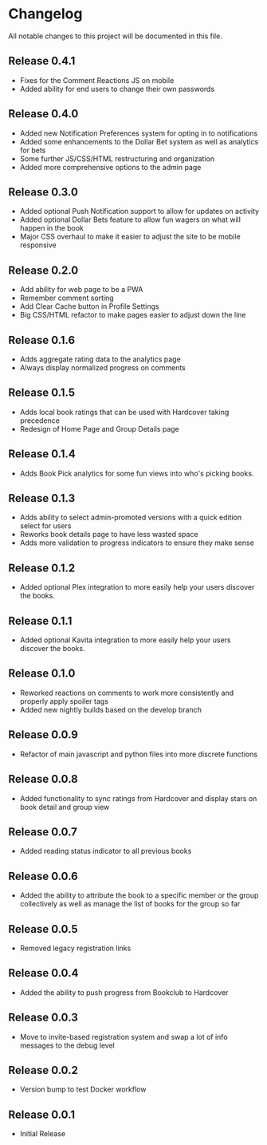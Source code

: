 # Changelog

All notable changes to this project will be documented in this file.

## Release 0.4.1
- Fixes for the Comment Reactions JS on mobile
- Added ability for end users to change their own passwords

## Release 0.4.0
- Added new Notification Preferences system for opting in to notifications
- Added some enhancements to the Dollar Bet system as well as analytics for bets
- Some further JS/CSS/HTML restructuring and organization
- Added more comprehensive options to the admin page

## Release 0.3.0
- Added optional Push Notification support to allow for updates on activity
- Added optional Dollar Bets feature to allow fun wagers on what will happen in the book
- Major CSS overhaul to make it easier to adjust the site to be mobile responsive

## Release 0.2.0
- Add ability for web page to be a PWA
- Remember comment sorting
- Add Clear Cache button in Profile Settings
- Big CSS/HTML refactor to make pages easier to adjust down the line

## Release 0.1.6
- Adds aggregate rating data to the analytics page
- Always display normalized progress on comments

## Release 0.1.5
- Adds local book ratings that can be used with Hardcover taking precedence
- Redesign of Home Page and Group Details page

## Release 0.1.4
- Adds Book Pick analytics for some fun views into who's picking books.

## Release 0.1.3
- Adds ability to select admin-promoted versions with a quick edition select for users
- Reworks book details page to have less wasted space
- Adds more validation to progress indicators to ensure they make sense

## Release 0.1.2
- Added optional Plex integration to more easily help your users discover the books.

## Release 0.1.1
- Added optional Kavita integration to more easily help your users discover the books.

## Release 0.1.0
- Reworked reactions on comments to work more consistently and properly apply spoiler tags
- Added new nightly builds based on the develop branch

## Release 0.0.9
- Refactor of main javascript and python files into more discrete functions

## Release 0.0.8
- Added functionality to sync ratings from Hardcover and display stars on book detail and group view

## Release 0.0.7
- Added reading status indicator to all previous books

## Release 0.0.6
- Added the ability to attribute the book to a specific member or the group collectively as well as manage the list of books for the group so far

## Release 0.0.5
- Removed legacy registration links

## Release 0.0.4

- Added the ability to push progress from Bookclub to Hardcover

## Release 0.0.3

- Move to invite-based registration system and swap a lot of info messages to the debug level

## Release 0.0.2

- Version bump to test Docker workflow

## Release 0.0.1

- Initial Release
